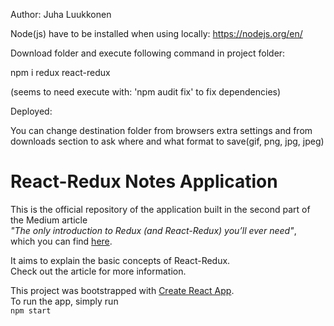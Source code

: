 Author: Juha Luukkonen

Node(js) have to be installed when using locally: https://nodejs.org/en/

Download folder and execute following command in project folder:

npm i redux react-redux

(seems to need execute with: 'npm audit fix' to fix dependencies)

Deployed: <a href="https://juhan-react-redux-notes-app.herokuapp.com/ " target="_blank"></a>

You can change destination folder from browsers extra settings and from 
downloads section to ask where and what format to save(gif, png, jpg, jpeg)

# React-Redux Notes Application

This is the official repository of the application built in the second part of the Medium article  
*"The only introduction to Redux (and React-Redux) you’ll ever need"*,  
which you can find [here](https://medium.com/@h.stevanoski/the-only-introduction-to-redux-and-react-redux-youll-ever-need-8ce5da9e53c6).

It aims to explain the basic concepts of React-Redux.  
Check out the article for more information.

This project was bootstrapped with [Create React App](https://github.com/facebook/create-react-app).  
To run the app, simply run  
`npm start`

<a href="https://drive.google.com/file/d/1VCsvq0wXj3HDinD5A5XOluL6Lex5n-Ec/view" target="_blank"></a>
